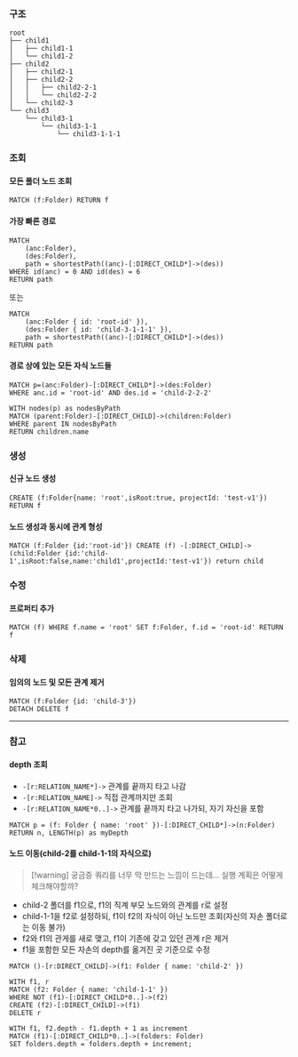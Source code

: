 ### 구조
```
root
├── child1
│   ├── child1-1
│   └── child1-2
├── child2
│   ├── child2-1
│   ├── child2-2
│   │   ├── child2-2-1
│   │   └── child2-2-2
│   └── child2-3
└── child3
    └── child3-1
        └── child3-1-1
            └── child3-1-1-1
```
### 조회
#### 모든 폴더 노드 조회
```cypher
MATCH (f:Folder) RETURN f
```
#### 가장 빠른 경로
```cypher
MATCH
	(anc:Folder),
	(des:Folder),
	path = shortestPath((anc)-[:DIRECT_CHILD*]->(des))
WHERE id(anc) = 0 AND id(des) = 6
RETURN path
```
또는
```cypher
MATCH
	(anc:Folder { id: 'root-id' }),
	(des:Folder { id: 'child-3-1-1-1' }),
	path = shortestPath((anc)-[:DIRECT_CHILD*]->(des))
RETURN path
```
#### 경로 상에 있는 모든 자식 노드들
```cypher
MATCH p=(anc:Folder)-[:DIRECT_CHILD*]->(des:Folder)
WHERE anc.id = 'root-id' AND des.id = 'child-2-2-2'

WITH nodes(p) as nodesByPath
MATCH (parent:Folder)-[:DIRECT_CHILD]->(children:Folder)
WHERE parent IN nodesByPath
RETURN children.name
```
### 생성
#### 신규 노드 생성
```cypher
CREATE (f:Folder{name: 'root',isRoot:true, projectId: 'test-v1'}) RETURN f
```
#### 노드 생성과 동시에 관계 형성
```cypher
MATCH (f:Folder {id:'root-id'}) CREATE (f) -[:DIRECT_CHILD]-> (child:Folder {id:'child-1',isRoot:false,name:'child1',projectId:'test-v1'}) return child
```
### 수정
#### 프로퍼티 추가
```cypher
MATCH (f) WHERE f.name = 'root' SET f:Folder, f.id = 'root-id' RETURN f
```
### 삭제
#### 임의의 노드 및 모든 관계 제거
```cypher
MATCH (f:Folder {id: 'child-3'})
DETACH DELETE f
```
---
### 참고
#### depth 조회
- `-[r:RELATION_NAME*]->` 관계를 끝까지 타고 나감
- `-[r:RELATION_NAME]->` 직접 관계까지만 조회
- `-[r:RELATION_NAME*0..]->` 관계를 끝까지 타고 나가되, 자기 자신을 포함
```cypher
MATCH p = (f: Folder { name: 'root' })-[:DIRECT_CHILD*]->(n:Folder)
RETURN n, LENGTH(p) as myDepth
```
#### 노드 이동(child-2를 child-1-1의 자식으로)
> [!warning] 궁금증
> 쿼리를 너무 막 만드는 느낌이 드는데... 실행 계획은 어떻게 체크해야할까?
- child-2 폴더를 f1으로, f1의 직계 부모 노드와의 관계를 r로 설정
- child-1-1을 f2로 설정하되, f1이 f2의 자식이 아닌 노드만 조회(자신의 자손 폴더로는 이동 불가)
- f2와 f1의 관게를 새로 맺고, f1이 기존에 갖고 있던 관계 r은 제거
- f1을 포함한 모든 자손의 depth를 옮겨진 곳 기준으로 수정
```cypher
MATCH ()-[r:DIRECT_CHILD]->(f1: Folder { name: 'child-2' }) 

WITH f1, r 
MATCH (f2: Folder { name: 'child-1-1' }) 
WHERE NOT (f1)-[:DIRECT_CHILD*0..]->(f2) 
CREATE (f2)-[:DIRECT_CHILD]->(f1) 
DELETE r 
				 
WITH f1, f2.depth - f1.depth + 1 as increment 
MATCH (f1)-[:DIRECT_CHILD*0..]->(folders: Folder) 
SET folders.depth = folders.depth + increment;
```